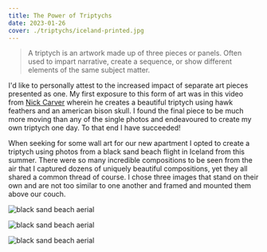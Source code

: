```yaml
---
title: The Power of Triptychs
date: 2023-01-26
cover: ./triptychs/iceland-printed.jpg
---
```


> A triptych is an artwork made up of three pieces or panels. Often used to impart narrative, create a sequence, or show different elements of the same subject matter.

I'd like to personally attest to the increased impact of separate art pieces presented as one. My first exposure to this form of art was in this video from [Nick Carver](https://youtu.be/PEJ8wWv7yQM?t=143) wherein he creates a beautiful triptych using hawk feathers and an american bison skull. I found the final piece to be much more moving than any of the single photos and endeavoured to create my own triptych one day. To that end I have succeeded!

When seeking for some wall art for our new apartment I opted to create a triptych using photos from a black sand beach flight in Iceland from this summer. There were so many incredible compositions to be seen from the air that I captured dozens of uniquely beautiful compositions, yet they all shared a common thread of course. I chose three images that stand on their own and are not too similar to one another and framed and mounted them above our couch.

<div class="flex flex-row gap-4">

![black sand beach aerial](./triptychs/iceland1.jpg)

![black sand beach aerial](./triptychs/iceland2.jpg)

![black sand beach aerial](./triptychs/iceland3.jpg)

</div>

